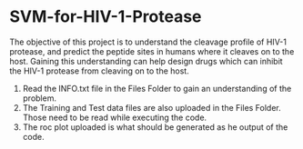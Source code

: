 # SVM-for-HIV-1-Protease
The objective of this project is to understand the cleavage profile of HIV-1 protease, and predict the peptide sites in humans where it cleaves on to the host. Gaining this understanding can help design drugs which can inhibit the HIV-1 protease from cleaving on to the host.

1. Read the INFO.txt file in the Files Folder to gain an understanding of the problem.
2. The Training and Test data files are also uploaded in the Files Folder. Those need to be read while executing the code.
3. The roc plot uploaded is what should be generated as he output of the code.

